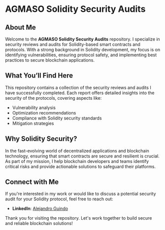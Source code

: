 # AGMASO Solidity Security Audits

## About Me

Welcome to the **AGMASO Solidity Security Audits** repository. I specialize in security reviews and audits for Solidity-based smart contracts and protocols. With a strong background in Solidity development, my focus is on identifying vulnerabilities, ensuring protocol safety, and implementing best practices to secure blockchain applications.

## What You’ll Find Here

This repository contains a collection of the security reviews and audits I have successfully completed. Each report offers detailed insights into the security of the protocols, covering aspects like:

- Vulnerability analysis
- Optimization recommendations
- Compliance with Solidity security standards
- Mitigation strategies

## Why Solidity Security?

In the fast-evolving world of decentralized applications and blockchain technology, ensuring that smart contracts are secure and resilient is crucial. As part of my mission, I help blockchain developers and teams identify critical risks and provide actionable solutions to safeguard their platforms.

## Connect with Me

If you're interested in my work or would like to discuss a potential security audit for your Solidity protocol, feel free to reach out:

- **LinkedIn**: [Alejandro Guindo](https://www.linkedin.com/in/alejandro-guindo-mart%C3%ADn-973ab2246/)

Thank you for visiting the repository. Let's work together to build secure and reliable blockchain solutions!
